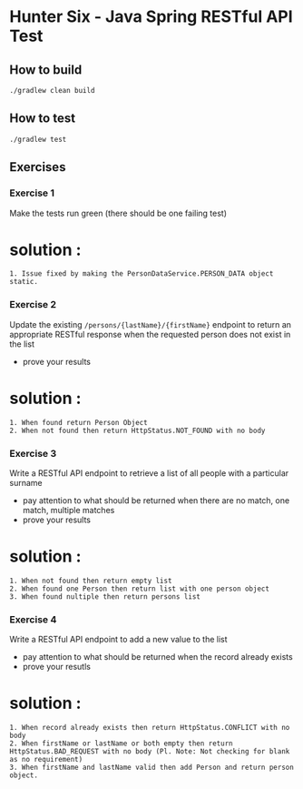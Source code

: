 # Hunter Six - Java Spring RESTful API Test

## How to build

`./gradlew clean build`

## How to test

`./gradlew test`

## Exercises

### Exercise 1

Make the tests run green (there should be one failing test)

# solution :

    1. Issue fixed by making the PersonDataService.PERSON_DATA object static.

### Exercise 2

Update the existing `/persons/{lastName}/{firstName}` endpoint to return an appropriate RESTful response when the requested person does not exist in the list

- prove your results

# solution :
    1. When found return Person Object
    2. When not found then return HttpStatus.NOT_FOUND with no body

### Exercise 3

Write a RESTful API endpoint to retrieve a list of all people with a particular surname

- pay attention to what should be returned when there are no match, one match, multiple matches
- prove your results

# solution :

    1. When not found then return empty list
    2. When found one Person then return list with one person object
    3. When found nultiple then return persons list

### Exercise 4

Write a RESTful API endpoint to add a new value to the list

- pay attention to what should be returned when the record already exists
- prove your resutls

# solution :

    1. When record already exists then return HttpStatus.CONFLICT with no body
    2. When firstName or lastName or both empty then return HttpStatus.BAD_REQUEST with no body (Pl. Note: Not checking for blank as no requirement)
    3. When firstName and lastName valid then add Person and return person object.

